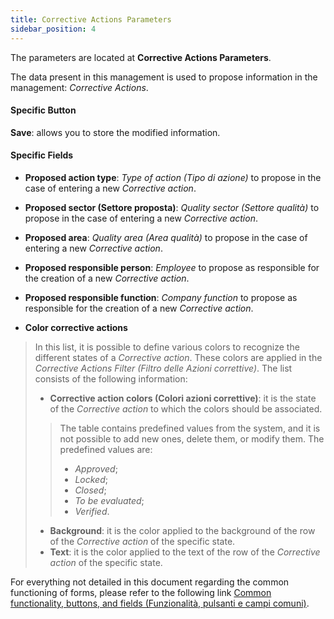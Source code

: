 ```yaml
---
title: Corrective Actions Parameters
sidebar_position: 4
---
```


The parameters are located at **Corrective Actions Parameters**.

The data present in this management is used to propose information in the management: *Corrective Actions*.   

#### Specific Button

**Save**: allows you to store the modified information.

#### Specific Fields 

- **Proposed action type**: *Type of action (Tipo di azione)* to propose in the case of entering a new *Corrective action*.   
- **Proposed sector (Settore proposta)**: *Quality sector (Settore qualità)* to propose in the case of entering a new *Corrective action*.   
- **Proposed area**: *Quality area (Area qualità)* to propose in the case of entering a new *Corrective action*.   
- **Proposed responsible person**: *Employee* to propose as responsible for the creation of a new *Corrective action*.   
- **Proposed responsible function**: *Company function* to propose as responsible for the creation of a new *Corrective action*.  

- **Color corrective actions**   
> In this list, it is possible to define various colors to recognize the different states of a *Corrective action*.
> These colors are applied in the *Corrective Actions Filter (Filtro delle Azioni correttive)*. The list consists of the following information:   
>- **Corrective action colors (Colori azioni correttive)**: it is the state of the *Corrective action* to which the colors should be associated.   
>> The table contains predefined values from the system, and it is not possible to add new ones, delete them, or modify them. The predefined values are:
>> - *Approved*;   
>> - *Locked*;   
>> - *Closed*;   
>> - *To be evaluated*;   
>> - *Verified*.   
>>
>- **Background**: it is the color applied to the background of the row of the *Corrective action* of the specific state.   
>- **Text**: it is the color applied to the text of the row of the *Corrective action* of the specific state.   

For everything not detailed in this document regarding the common functioning of forms, please refer to the following link [Common functionality, buttons, and fields (Funzionalità, pulsanti e campi comuni)](/docs/guide/common).